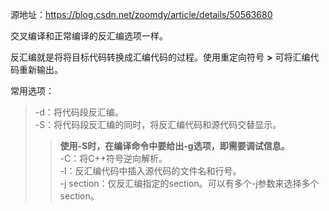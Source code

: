 源地址：https://blog.csdn.net/zoomdy/article/details/50563680

交叉编译和正常编译的反汇编选项一样。

反汇编就是将将目标代码转换成汇编代码的过程。使用重定向符号 **>** 可将汇编代码重新输出。

常用选项：
> -d：将代码段反汇编。<br>
> -S：将代码段反汇编的同时，将反汇编代码和源代码交替显示。<br>
> > **使用-S时，在编译命令中要给出-g选项，即需要调试信息。**<br>
> -C：将C++符号逆向解析。<br>
> -l：反汇编代码中插入源代码的文件名和行号。<br>
> -j section：仅反汇编指定的section。可以有多个-j参数来选择多个section。<br>
